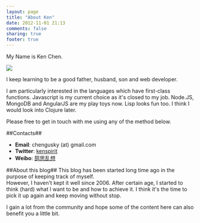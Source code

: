 ```yaml
---
layout: page
title: "About Ken"
date: 2012-11-01 21:13
comments: false
sharing: true
footer: true
---
```


My Name is Ken Chen.

![](https://dl.dropbox.com/u/17182499/blog/logo_medium.png)

I keep learning to be a good father, husband, son and web developer.

I am particularly interested in the languages which have first-class functions.  Javascript is my current choice as it's closed to my job.  Node.JS, MongoDB and AngularJS are my play toys now.  Lisp looks fun too.  I think I would look into Clojure later.

Please free to get in touch with me using any of the method below.


##Contacts##
* __Email__: chengusky (at) gmail.com
* __Twitter__: [kenspirit](http://twitter.com/kenspirit)
* __Weibo__: [鹄思乱想](http://weibo.com/kenspirit)


##About this blog##
This blog has been started long time ago in the purpose of keeping track of myself.  
However, I haven't kept it well since 2006.  After certain age, I started to think (hard) what I want to be and how to achieve it.  I think it's the time to pick it up again and keep moving without stop.

I gain a lot from the community and hope some of the content here can also benefit you a little bit.  
